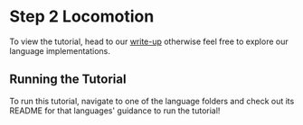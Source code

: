 # Step 2 Locomotion

To view the tutorial,
head to our [write-up](https://docs.bow.software/tutorials/tutorial_1/step_2) otherwise feel
free to explore our language implementations.

## Running the Tutorial

To run this tutorial,
navigate to one of the language folders and check out its README for that languages' guidance to run the tutorial!